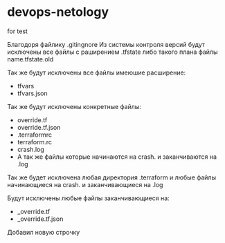 # devops-netology
for test

Благодоря файлику .gitingnore
Из системы контроля версий будут исключены все файлы с раширением .tfstate либо такого плана файлы name.tfstate.old

Так же будут исключены все файлы имеюшие расширение: 
- tfvars
- tfvars.json 

Так же будут исключены конкретные файлы:
- override.tf
- override.tf.json
- .terraformrc
- terraform.rc
- crash.log
- А так же файлы которые начинаются на crash. и заканчиваются на .log

Так же будет исключена любая директория .terraform и любые файлы начинающиеся на crash. и заканчивающиеся на .log

Будут исключены любые файлы заканчивающиеся на: 
- _override.tf
- _override.tf.json

Добавил новую строчку
